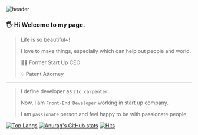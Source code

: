 ![header](https://capsule-render.vercel.app/api?type=waving&color=auto&height=200&section=header&text=Park%20Junghyun&fontSize=50)
### 🖐 Hi Welcome to my page.

> Life is so beautiful~!
>
> I love to make things, especially which can help out people and world.
>
> 👨‍💼 Former Start Up CEO
> 
> 💡 Patent Attorney
---
> I define developer as `21c carpenter`.
> 
> Now, I am `Front-End Developer` working in start up company.
> 
> I am `passionate` person and feel happy to be with passionate people.


<!-- - 🔭 I’m currently working on ...
- 🌱 I’m currently learning ...
- 👯 I’m looking to collaborate on ...
- 🤔 I’m looking for help with ...
- 💬 Ask me about ...
- 📫 How to reach me: ...
- 😄 Pronouns: ...
- ⚡ Fun fact: ... -->



[![Top Langs](https://github-readme-stats.vercel.app/api/top-langs/?username=mementomoriCarpediem&layout=compact)](https://github.com/anuraghazra/github-readme-stats)        [![Anurag's GitHub stats](https://github-readme-stats.vercel.app/api?username=mementomoriCarpediem&show_icons=true)](https://github.com/anuraghazra/github-readme-stats)
[![Hits](https://hits.seeyoufarm.com/api/count/incr/badge.svg?url=https%3A%2F%2Fgithub.com%2Fgjbae1212%2Fhit-counter&count_bg=%2379C83D&title_bg=%23555555&icon=&icon_color=%23E7E7E7&title=Hits&edge_flat=false)](https://hits.seeyoufarm.com)
